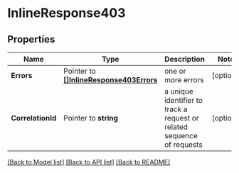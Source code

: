 # InlineResponse403

## Properties

Name | Type | Description | Notes
------------ | ------------- | ------------- | -------------
**Errors** | Pointer to [**[]InlineResponse403Errors**](inline_response_403_errors.md) | one or more errors | [optional] 
**CorrelationId** | Pointer to **string** | a unique identifier to track a request or related sequence of requests | [optional] 

[[Back to Model list]](../README.md#documentation-for-models) [[Back to API list]](../README.md#documentation-for-api-endpoints) [[Back to README]](../README.md)


